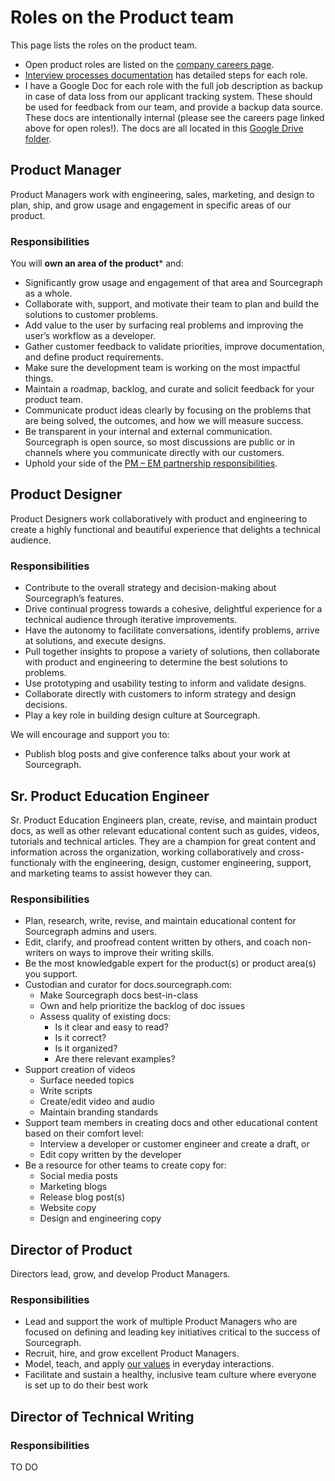 # Roles on the Product team

This page lists the roles on the product team.

- Open product roles are listed on the [company careers page](https://boards.greenhouse.io/sourcegraph91).
- [Interview processes documentation](./interviews/index.md) has detailed steps for each role.
- I have a Google Doc for each role with the full job description as backup in case of data loss from our applicant tracking system. These should be used for feedback from our team, and provide a backup data source. These docs are intentionally internal (please see the careers page linked above for open roles!). The docs are all located in this [Google Drive folder](https://drive.google.com/drive/folders/1a4yzjbqICYXMI7OLmDEDSK0BZD7EMydx?usp=sharing).

## Product Manager

Product Managers work with engineering, sales, marketing, and design to plan, ship, and grow usage and engagement in specific areas of our product.

### Responsibilities

You will **own an area of the product**\* and:

- Significantly grow usage and engagement of that area and Sourcegraph as a whole.
- Collaborate with, support, and motivate their team to plan and build the solutions to customer problems.
- Add value to the user by surfacing real problems and improving the user’s workflow as a developer.
- Gather customer feedback to validate priorities, improve documentation, and define product requirements.
- Make sure the development team is working on the most impactful things.
- Maintain a roadmap, backlog, and curate and solicit feedback for your product team.
- Communicate product ideas clearly by focusing on the problems that are being solved, the outcomes, and how we will measure success.
- Be transparent in your internal and external communication. Sourcegraph is open source, so most discussions are public or in channels where you communicate directly with our customers.
- Uphold your side of the [PM – EM partnership responsibilities](product_manager_engineering_manager_responsibilities.md).

## Product Designer

Product Designers work collaboratively with product and engineering to create a highly functional and beautiful experience that delights a technical audience.

### Responsibilities

- Contribute to the overall strategy and decision-making about Sourcegraph’s features.
- Drive continual progress towards a cohesive, delightful experience for a technical audience through iterative improvements.
- Have the autonomy to facilitate conversations, identify problems, arrive at solutions, and execute designs.
- Pull together insights to propose a variety of solutions, then collaborate with product and engineering to determine the best solutions to problems.
- Use prototyping and usability testing to inform and validate designs.
- Collaborate directly with customers to inform strategy and design decisions.
- Play a key role in building design culture at Sourcegraph.

We will encourage and support you to:

- Publish blog posts and give conference talks about your work at Sourcegraph.

## Sr. Product Education Engineer

Sr. Product Education Engineers plan, create, revise, and maintain product docs, as well as other relevant educational content such as guides, videos, tutorials and technical articles. They are a champion for great content and information across the organization, working collaboratively and cross-functionaly with the engineering, design, customer engineering, support, and marketing teams to assist however they can.

### Responsibilities

- Plan, research, write, revise, and maintain educational content for Sourcegraph admins and users.
- Edit, clarify, and proofread content written by others, and coach non-writers on ways to improve their writing skills.
- Be the most knowledgable expert for the product(s) or product area(s) you support.
- Custodian and curator for docs.sourcegraph.com:
  - Make Sourcegraph docs best-in-class
  - Own and help prioritize the backlog of doc issues
  - Assess quality of existing docs:
    - Is it clear and easy to read?
    - Is it correct?
    - Is it organized?
    - Are there relevant examples?
- Support creation of videos
  - Surface needed topics
  - Write scripts
  - Create/edit video and audio
  - Maintain branding standards
- Support team members in creating docs and other educational content based on their comfort level:
  - Interview a developer or customer engineer and create a draft, or
  - Edit copy written by the developer
- Be a resource for other teams to create copy for:
  - Social media posts
  - Marketing blogs
  - Release blog post(s)
  - Website copy
  - Design and engineering copy

## Director of Product

Directors lead, grow, and develop Product Managers.

### Responsibilities

- Lead and support the work of multiple Product Managers who are focused on defining and leading key initiatives critical to the success of Sourcegraph.
- Recruit, hire, and grow excellent Product Managers.
- Model, teach, and apply [our values](../../../../company-info-and-process/values/index.md) in everyday interactions.
- Facilitate and sustain a healthy, inclusive team culture where everyone is set up to do their best work

## Director of Technical Writing

### Responsibilities

TO DO
